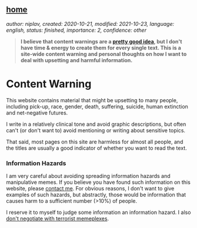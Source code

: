 [home](./index.md)
-------------------

*author: niplav, created: 2020-10-21, modified: 2021-10-23, language: english, status: finished, importance: 2, confidence: other*

> __I believe that content warnings are a [pretty good
> idea](https://slatestarcodex.com/2014/05/30/the-wonderful-thing-about-triggers/ "The Wonderful Thing About Triggers"),
> but I don't have time & energy to create them for every single text. This
> is a site-wide content warning and personal thoughts on how I want to
> deal with upsetting and harmful information.__

Content Warning
================

This website contains material that might be upsetting to many people,
including pick-up, race, gender, death, suffering, suicide, human
extinction and net-negative futures.

I write in a relatively clinical tone and avoid graphic descriptions,
but often can't (or don't want to) avoid mentioning or writing about
sensitive topics.

That said, most pages on this site are harmless for almost all people,
and the titles are usually a good indicator of whether you want to read
the text.

### Information Hazards

I am very careful about avoiding spreading information hazards<!--TODO:
read & link Bostrom paper--> and manipulative memes. If you believe
you have found such information on this website, please [contact
me](./about.html#Contact). For obvious reasons, I don't want to give
examples of such hazards, but abstractly, those would be information
that causes harm to a sufficient number (>10%) of people.

I reserve it to myself to judge some information an
information hazard. I also [don't negotiate with terrorist
memeplexes](http://unremediatedgender.space/2018/Jan/dont-negotiate-with-terrorist-memeplexes/ "Don't Negotiate With Terrorist Memeplexes").
